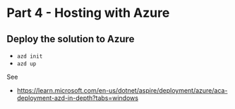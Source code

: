 # Part 4 - Hosting with Azure

## Deploy the solution to Azure

- `azd init`
- `azd up`

See
- https://learn.microsoft.com/en-us/dotnet/aspire/deployment/azure/aca-deployment-azd-in-depth?tabs=windows
